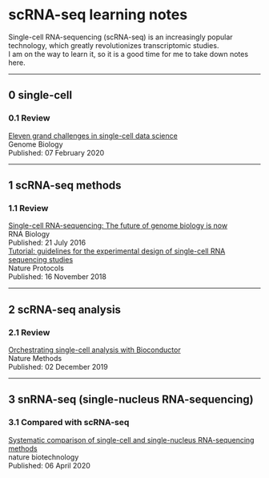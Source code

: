 # scRNA-seq learning notes
Single-cell RNA-sequencing (scRNA-seq) is an increasingly popular technology, which greatly revolutionizes transcriptomic studies.   
I am on the way to learn it, so it is a good time for me to take down notes here.   
*** 
## 0 single-cell   
### 0.1 Review
[Eleven grand challenges in single-cell data science](https://genomebiology.biomedcentral.com/articles/10.1186/s13059-020-1926-6)    
Genome Biology   
Published: 07 February 2020   
***
## 1 scRNA-seq methods 
### 1.1 Review   
[Single-cell RNA-sequencing: The future of genome biology is now](https://www.tandfonline.com/doi/full/10.1080/15476286.2016.1201618)   
RNA Biology   
Published: 21 July 2016    
[Tutorial: guidelines for the experimental design of single-cell RNA sequencing studies](https://www.nature.com/articles/s41596-018-0073-y)   
Nature Protocols   
Published: 16 November 2018   

***   
## 2 scRNA-seq analysis
### 2.1 Review
[Orchestrating single-cell analysis with Bioconductor](https://www.nature.com/articles/s41592-019-0654-x)   
Nature Methods    
Published: 02 December 2019   
***   
## 3 snRNA-seq (single-nucleus RNA-sequencing)
### 3.1 Compared with scRNA-seq   
[Systematic comparison of single-cell and single-nucleus RNA-sequencing methods](https://www.nature.com/articles/s41587-020-0465-8)    
nature biotechnology    
Published: 06 April 2020

